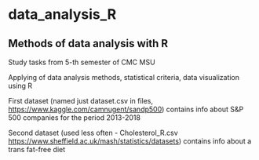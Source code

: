 # data_analysis_R
## Methods of data analysis with R

Study tasks from 5-th semester of CMC MSU

Applying of data analysis methods, statistical criteria, data visualization using R

First dataset (named just dataset.csv in files, https://www.kaggle.com/camnugent/sandp500) contains info about S&P 500 companies for the period 2013-2018

Second dataset (used less often - Cholesterol_R.csv https://www.sheffield.ac.uk/mash/statistics/datasets) contains info about a trans fat-free diet

